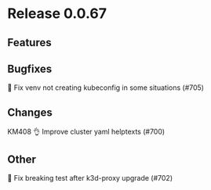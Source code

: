 # Release 0.0.67

## Features

## Bugfixes
🐛 Fix venv not creating kubeconfig in some situations (#705)

## Changes
KM408 👌 Improve cluster yaml helptexts (#700)

## Other

🐛 Fix breaking test after k3d-proxy upgrade (#702)
